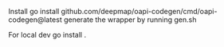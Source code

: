 Install go install github.com/deepmap/oapi-codegen/cmd/oapi-codegen@latest 
generate the wrapper by running gen.sh


For local dev 
go install .

